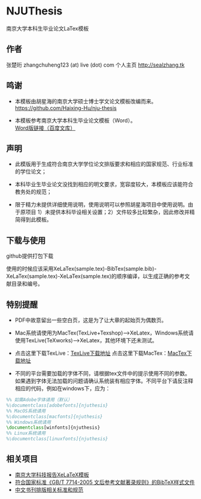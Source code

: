 # NJUThesis

南京大学本科生毕业论文LaTex模板

## 作者

张楚珩 zhangchuheng123 (at) live (dot) com
个人主页 http://sealzhang.tk

## 鸣谢

* 本模板由胡星海的南京大学硕士博士学文论文模板改编而来。
https://github.com/Haixing-Hu/nju-thesis

* 本模板参考南京大学本科生毕业论文模板（Word）。
[Word版链接（百度文库）](http://wenku.baidu.com/link?url=cR7kFKypWbJ-3LDAyMqY2OIGvClbKxIjOKTnRuQjLye-lY9hkvVElUDvEAWcn4BbVNpDkbQaAWfx6ctSPHcTFdiLealeO0J5NnmIU2BRmQC)

## 声明

* 此模版用于生成符合南京大学学位论文排版要求和相应的国家规范、行业标准的学位论文；

* 本科毕业生毕业论文没找到相应的明文要求，宽容度较大，本模板应该能符合教务处的规范；

* 限于精力未提供详细使用说明，使用说明可以参照胡星海项目中使用说明。由于原项目 1）未提供本科毕设相关设置；2）文件较多比较繁杂，因此修改并精简得到此模板。 

## 下载与使用

github提供打包下载

使用的时候应该采用XeLaTex(sample.tex)-BibTex(sample.bib)-XeLaTex(sample.tex)-XeLaTex(sample.tex)的顺序编译，以生成正确的参考文献目录和编号。

## 特别提醒

* PDF中故意留出一些空白页，这是为了让大章的起始页为偶数页。

* Mac系统请使用为MacTex(TexLive+Texshop)-->XeLatex，Windows系统请使用TexLive(TeXworks)-->XeLatex，其他环境下还未测试。

* 点击这里下载TexLive：[TexLive下载地址][TexLive] 点击这里下载MacTex：[MacTex下载地址][MacTex]

* 不同的平台需要加载的字体不同，请根据tex文件中的提示使用不同的参数。如果遇到字体无法加载的问题请确认系统装有相应字体。不同平台下请反注释相应的代码，例如在windows下，应为：
```latex
%% 如需Adobe字体请用（默认）
%\documentclass[adobefonts]{njuthesis}
%% MacOS系统请用
%\documentclass[macfonts]{njuthesis}
%% Windows系统请用
\documentclass[winfonts]{njuthesis}
%% Linux系统请用
%\documentclass[linuxfonts]{njuthesis}
```

[TexLive]: https://www.tug.org/texlive/
[MacTex]:https://tug.org/mactex/


## 相关项目

* [南京大学科技报告XeLaTeX模板][nju-report]
* [符合国家标准《GB/T 7714-2005 文后参考文献著录规则》的BibTeX样式文件][gbt7714-2005-bst]
* [中文书刊排版相关标准和规范][typesetting-standard]

[nju-report]: https://github.com/Haixing-Hu/nju-report
[gbt7714-2005-bst]: https://github.com/Haixing-Hu/GBT7714-2005-BibTeX-Style
[typesetting-standard]: https://github.com/Haixing-Hu/typesetting-standard

